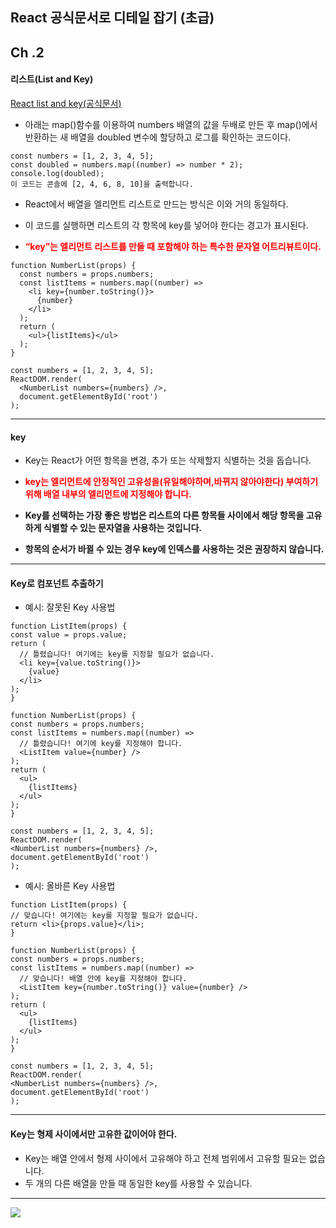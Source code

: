 ## React 공식문서로 디테일 잡기 (초급)

## Ch .2

#### 리스트(List and Key)

[React list and key(공식문서)](https://ko.reactjs.org/docs/lists-and-keys.html#rendering-multiple-components)

- 아래는 map()함수를 이용하여 numbers 배열의 값을 두배로 만든 후 map()에서 반환하는 새 배열을 doubled 변수에 할당하고 로그를 확인하는 코드이다.

```
const numbers = [1, 2, 3, 4, 5];
const doubled = numbers.map((number) => number * 2);
console.log(doubled);
이 코드는 콘솔에 [2, 4, 6, 8, 10]을 출력합니다.
```

- React에서 배열을 엘리먼트 리스트로 만드는 방식은 이와 거의 동일하다.

- 이 코드를 실행하면 리스트의 각 항목에 key를 넣어야 한다는 경고가 표시된다.
- <strong><span style='color:red'>“key”는 엘리먼트 리스트를 만들 때 포함해야 하는 특수한 문자열 어트리뷰트이다.</strong>

```
function NumberList(props) {
  const numbers = props.numbers;
  const listItems = numbers.map((number) =>
    <li key={number.toString()}>
      {number}
    </li>
  );
  return (
    <ul>{listItems}</ul>
  );
}

const numbers = [1, 2, 3, 4, 5];
ReactDOM.render(
  <NumberList numbers={numbers} />,
  document.getElementById('root')
);
```

---

#### key

- Key는 React가 어떤 항목을 변경, 추가 또는 삭제할지 식별하는 것을 돕습니다.
- <strong><span style='color:red'> key는 엘리먼트에 안정적인 고유성을(유일해야하며,바뀌지 않아야한다) 부여하기 위해 배열 내부의 엘리먼트에 지정해야 합니다.

- Key를 선택하는 가장 좋은 방법은 리스트의 다른 항목들 사이에서 해당 항목을 고유하게 식별할 수 있는 문자열을 사용하는 것입니다.

- 항목의 순서가 바뀔 수 있는 경우 key에 인덱스를 사용하는 것은 권장하지 않습니다. </strong>

---

#### Key로 컴포넌트 추출하기

- 예시: 잘못된 Key 사용법

```
function ListItem(props) {
const value = props.value;
return (
  // 틀렸습니다! 여기에는 key를 지정할 필요가 없습니다.
  <li key={value.toString()}>
    {value}
  </li>
);
}

function NumberList(props) {
const numbers = props.numbers;
const listItems = numbers.map((number) =>
  // 틀렸습니다! 여기에 key를 지정해야 합니다.
  <ListItem value={number} />
);
return (
  <ul>
    {listItems}
  </ul>
);
}

const numbers = [1, 2, 3, 4, 5];
ReactDOM.render(
<NumberList numbers={numbers} />,
document.getElementById('root')
);
```

- 예시: 올바른 Key 사용법

```
function ListItem(props) {
// 맞습니다! 여기에는 key를 지정할 필요가 없습니다.
return <li>{props.value}</li>;
}

function NumberList(props) {
const numbers = props.numbers;
const listItems = numbers.map((number) =>
  // 맞습니다! 배열 안에 key를 지정해야 합니다.
  <ListItem key={number.toString()} value={number} />
);
return (
  <ul>
    {listItems}
  </ul>
);
}

const numbers = [1, 2, 3, 4, 5];
ReactDOM.render(
<NumberList numbers={numbers} />,
document.getElementById('root')
);
```

---

#### Key는 형제 사이에서만 고유한 값이어야 한다.

- Key는 배열 안에서 형제 사이에서 고유해야 하고 전체 범위에서 고유할 필요는 없습니다.
- 두 개의 다른 배열을 만들 때 동일한 key를 사용할 수 있습니다.

---

![](https://velog.velcdn.com/images/lyl117/post/91a2be95-99ea-411f-ac53-e9ecfdb9e100/image.png)
